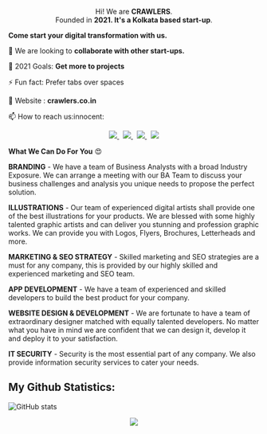 


<p align='Center'>
 Hi! We are  <b>CRAWLERS</b>.<br/>
 Founded in <b>2021. It's a Kolkata based start-up</b>.<br/>
 </p>
 
<p><b>Come start your digital transformation with us.</b></p>
<p> 👯 We are looking to <b>collaborate with other start-ups.</b></p>

<p> 🥅 2021 Goals: <b>Get more to projects</b></p>

<p> ⚡ Fun fact: Prefer tabs over spaces  </p>
<p> 🥅 Website : <b>crawlers.co.in</b></p>

<p>📫 How to reach us:innocent:</p>

<p align='center'>
 
  <a href="mailto:official@crawlers.co.in">
  <img src="https://img.shields.io/badge/Gmail-D14836?style=for-the-badge&logo=gmail&logoColor=white">
  </a>&nbsp
  
  <a href="https://www.linkedin.com/company/crawlers-india">
  <img src="https://img.shields.io/badge/LinkedIn-0077B5?style=for-the-badge&logo=linkedin&logoColor=white">
  </a>&nbsp
  
  <a href="https://www.facebook.com/crawlers21">
    <img src="https://img.shields.io/badge/Facebook-1877F2?style=for-the-badge&logo=facebook&logoColor=white">
  </a>&nbsp
  
   <a href="https://www.instagram.com/__crawlers__/">
    <img src="https://img.shields.io/badge/Instagram-E4405F?style=for-the-badge&logo=instagram&logoColor=white">
  </a>
</p>

<b>What We Can Do For You</b> :heart_eyes:<br>

<p><b>BRANDING</b> - We have a team of Business Analysts with a broad Industry Exposure. We can arrange a meeting with our BA Team to discuss your business challenges and analysis you unique needs to propose the perfect solution.</p>
<p><b>ILLUSTRATIONS</b> - Our team of experienced digital artists shall provide one of the best illustrations for your products. We are blessed with some highly talented graphic artists and can deliver you stunning and profession graphic works. We can provide you with Logos, Flyers, Brochures, Letterheads and more.</p>
<p><b>MARKETING & SEO STRATEGY</b> - Skilled marketing and SEO strategies are a must for any company, this is provided by our highly skilled and experienced marketing and SEO team.</p>
<p><b>APP DEVELOPMENT</b> - We have a team of experienced and skilled developers to build the best product for your company.</p>
<p><b>WEBSITE DESIGN & DEVELOPMENT</b> - We are fortunate to have a team of extraordinary designer matched with equally talented developers. No matter what you have in mind we are confident that we can design it, develop it and deploy it to your satisfaction.</p>
<p><b>IT SECURITY</b> - Security is the most essential part of any company. We also provide information security services to cater your needs.</p>

## My Github Statistics:

![GitHub stats](https://github-readme-stats.vercel.app/api?username=Crawlers21&theme=tokyonight&show_icons=true)

<div align="center">
<img src="https://komarev.com/ghpvc/?username=Crawlers1&&style=flat-square" align="center" />
</div>





<!--
**Shuvo31/Shuvo31** is a ✨ _special_ ✨ repository because its `README.md` (this file) appears on your GitHub profile.

Here are some ideas to get you started:

- 🔭 I’m currently working on ...
- 🌱 I’m currently learning ...
- 👯 I’m looking to collaborate on ...
- 🤔 I’m looking for help with ...
- 💬 Ask me about ...
- 📫 How to reach me: ...
- 😄 Pronouns: ...
- ⚡ Fun fact: ...
-->
